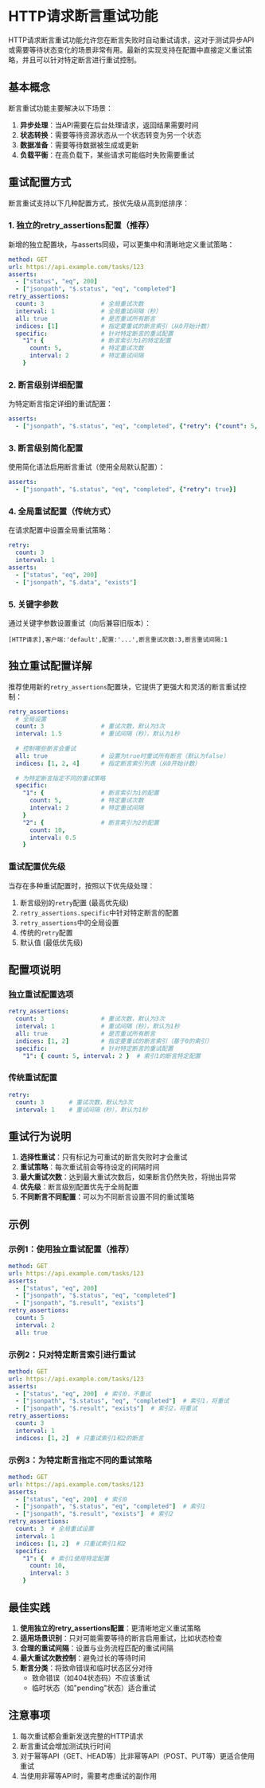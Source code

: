 # HTTP请求断言重试功能

HTTP请求断言重试功能允许您在断言失败时自动重试请求，这对于测试异步API或需要等待状态变化的场景非常有用。最新的实现支持在配置中直接定义重试策略，并且可以针对特定断言进行重试控制。

## 基本概念

断言重试功能主要解决以下场景：

1. **异步处理**：当API需要在后台处理请求，返回结果需要时间
2. **状态转换**：需要等待资源状态从一个状态转变为另一个状态
3. **数据准备**：需要等待数据被生成或更新
4. **负载平衡**：在高负载下，某些请求可能临时失败需要重试

## 重试配置方式

断言重试支持以下几种配置方式，按优先级从高到低排序：

### 1. 独立的retry_assertions配置（推荐）

新增的独立配置块，与asserts同级，可以更集中和清晰地定义重试策略：

```yaml
method: GET
url: https://api.example.com/tasks/123
asserts:
  - ["status", "eq", 200]
  - ["jsonpath", "$.status", "eq", "completed"]
retry_assertions:
  count: 3                # 全局重试次数
  interval: 1             # 全局重试间隔（秒）
  all: true               # 是否重试所有断言
  indices: [1]            # 指定要重试的断言索引（从0开始计数）
  specific:               # 针对特定断言的重试配置
    "1": {                # 断言索引为1的特定配置
      count: 5,           # 特定重试次数
      interval: 2         # 特定重试间隔
    }
```

### 2. 断言级别详细配置

为特定断言指定详细的重试配置：

```yaml
asserts:
  - ["jsonpath", "$.status", "eq", "completed", {"retry": {"count": 5, "interval": 2}}]
```

### 3. 断言级别简化配置

使用简化语法启用断言重试（使用全局默认配置）：

```yaml
asserts:
  - ["jsonpath", "$.status", "eq", "completed", {"retry": true}]
```

### 4. 全局重试配置（传统方式）

在请求配置中设置全局重试策略：

```yaml
retry:
  count: 3
  interval: 1
asserts:
  - ["status", "eq", 200]
  - ["jsonpath", "$.data", "exists"]
```

### 5. 关键字参数

通过关键字参数设置重试（向后兼容旧版本）：

```
[HTTP请求],客户端:'default',配置:'...',断言重试次数:3,断言重试间隔:1
```

## 独立重试配置详解

推荐使用新的`retry_assertions`配置块，它提供了更强大和灵活的断言重试控制：

```yaml
retry_assertions:
  # 全局设置
  count: 3                # 重试次数，默认为3次
  interval: 1.5           # 重试间隔（秒），默认为1秒
  
  # 控制哪些断言会重试
  all: true               # 设置为true时重试所有断言（默认为false）
  indices: [1, 2, 4]      # 指定断言索引列表（从0开始计数）
  
  # 为特定断言指定不同的重试策略
  specific:
    "1": {                # 断言索引为1的配置
      count: 5,           # 特定重试次数
      interval: 2         # 特定重试间隔
    }
    "2": {                # 断言索引为2的配置
      count: 10,
      interval: 0.5
    }
```

### 重试配置优先级

当存在多种重试配置时，按照以下优先级处理：

1. 断言级别的`retry`配置 (最高优先级)
2. `retry_assertions.specific`中针对特定断言的配置
3. `retry_assertions`中的全局设置
4. 传统的`retry`配置
5. 默认值 (最低优先级)

## 配置项说明

### 独立重试配置选项

```yaml
retry_assertions:
  count: 3                # 重试次数，默认为3次
  interval: 1             # 重试间隔（秒），默认为1秒
  all: true               # 是否重试所有断言
  indices: [1, 2]         # 指定要重试的断言索引（基于0的索引）
  specific:               # 针对特定断言的重试配置
    "1": { count: 5, interval: 2 }  # 索引1的断言特定配置
```

### 传统重试配置

```yaml
retry:
  count: 3       # 重试次数，默认为3次
  interval: 1    # 重试间隔（秒），默认为1秒
```


## 重试行为说明

1. **选择性重试**：只有标记为可重试的断言失败时才会重试
2. **重试策略**：每次重试前会等待设定的间隔时间
3. **最大重试次数**：达到最大重试次数后，如果断言仍然失败，将抛出异常
4. **优先级**：断言级别配置优先于全局配置
5. **不同断言不同配置**：可以为不同断言设置不同的重试策略

## 示例

### 示例1：使用独立重试配置（推荐）

```yaml
method: GET
url: https://api.example.com/tasks/123
asserts:
  - ["status", "eq", 200]
  - ["jsonpath", "$.status", "eq", "completed"]
  - ["jsonpath", "$.result", "exists"]
retry_assertions:
  count: 5
  interval: 2
  all: true
```

### 示例2：只对特定断言索引进行重试

```yaml
method: GET
url: https://api.example.com/tasks/123
asserts:
  - ["status", "eq", 200]  # 索引0，不重试
  - ["jsonpath", "$.status", "eq", "completed"]  # 索引1，将重试
  - ["jsonpath", "$.result", "exists"]  # 索引2，将重试
retry_assertions:
  count: 3
  interval: 1
  indices: [1, 2]  # 只重试索引1和2的断言
```

### 示例3：为特定断言指定不同的重试策略

```yaml
method: GET
url: https://api.example.com/tasks/123
asserts:
  - ["status", "eq", 200]  # 索引0
  - ["jsonpath", "$.status", "eq", "completed"]  # 索引1
  - ["jsonpath", "$.result", "exists"]  # 索引2
retry_assertions:
  count: 3  # 全局重试设置
  interval: 1
  indices: [1, 2]  # 只重试索引1和2
  specific:
    "1": {  # 索引1使用特定配置
      count: 10,
      interval: 3
    }
```


## 最佳实践

1. **使用独立的retry_assertions配置**：更清晰地定义重试策略
2. **适用场景识别**：只对可能需要等待的断言启用重试，比如状态检查
3. **合理的重试间隔**：设置与业务流程匹配的重试间隔
4. **最大重试次数控制**：避免过长的等待时间
5. **断言分类**：将致命错误和临时状态区分对待
   - 致命错误（如404状态码）不应该重试
   - 临时状态（如"pending"状态）适合重试

## 注意事项

1. 每次重试都会重新发送完整的HTTP请求
2. 断言重试会增加测试执行时间
3. 对于幂等API（GET、HEAD等）比非幂等API（POST、PUT等）更适合使用重试
4. 当使用非幂等API时，需要考虑重试的副作用 
